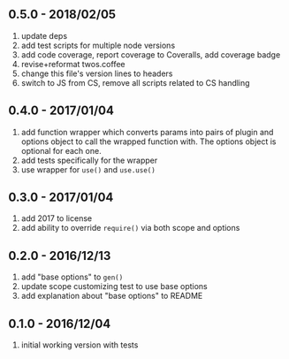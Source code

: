 ## 0.5.0 - 2018/02/05

1. update deps
2. add test scripts for multiple node versions
3. add code coverage, report coverage to Coveralls, add coverage badge
4. revise+reformat twos.coffee
5. change this file's version lines to headers
6. switch to JS from CS, remove all scripts related to CS handling


## 0.4.0 - 2017/01/04

1. add function wrapper which converts params into pairs of plugin and options object to call the wrapped function with. The options object is optional for each one.
2. add tests specifically for the wrapper
3. use wrapper for `use()` and `use.use()`


## 0.3.0 - 2017/01/04

1. add 2017 to license
2. add ability to override `require()` via both scope and options


## 0.2.0 - 2016/12/13

1. add "base options" to `gen()`
2. update scope customizing test to use base options
3. add explanation about "base options" to README


## 0.1.0 - 2016/12/04

1. initial working version with tests

